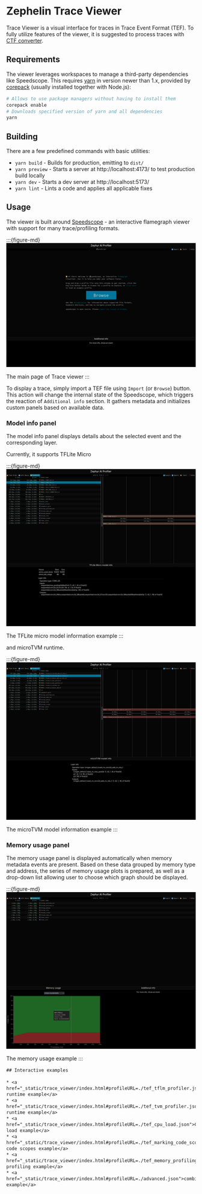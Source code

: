 # Zephelin Trace Viewer

Trace Viewer is a visual interface for traces in Trace Event Format (TEF).
To fully utilize features of the viewer, it is suggested to process traces with [CTF converter](./ctf_to_tef.md).

## Requirements

The viewer leverages workspaces to manage a third-party dependencies like Speedscope.
This requires [yarn](https://yarnpkg.com/) in version newer than 1.x, provided by [corepack](https://github.com/nodejs/corepack#readme) (usually installed together with Node.js):
```bash
# Allows to use package managers without having to install them
corepack enable
# Downloads specified version of yarn and all dependencies
yarn
```

## Building

There are a few predefined commands with basic utilities:
- `yarn build` - Builds for production, emitting to `dist/`
- `yarn preview` - Starts a server at http://localhost:4173/ to test production build locally
- `yarn dev` - Starts a dev server at http://localhost:5173/
- `yarn lint` - Lints a code and applies all applicable fixes

## Usage

The viewer is built around [Speedscope](https://github.com/jlfwong/speedscope) - an interactive flamegraph viewer with support for many trace/profiling formats.

:::{figure-md}
![](./imgs/trace_viewer_main_screen.png)

The main page of Trace viewer
:::

To display a trace, simply import a TEF file using `Import` (or `Browse`) button.
This action will change the internal state of the Speedscope, which triggers the reaction of `Additional info` section.
It gathers metadata and initializes custom panels based on available data.

### Model info panel

The model info panel displays details about the selected event and the corresponding layer.

Currently, it supports TFLite Micro

:::{figure-md}
![](./imgs/trace_viewer_tflm_model_info.png)

The TFLite micro model information example
:::

and microTVM runtime.

:::{figure-md}
![](./imgs/trace_viewer_tvm_model_info.png)

The microTVM model information example
:::

### Memory usage panel

The memory usage panel is displayed automatically when memory metadata events are present.
Based on these data grouped by memory type and address, the series of memory usage plots is prepared, as well as a drop-down list allowing user to choose which graph should be displayed.


:::{figure-md}
![](./imgs/trace_viewer_memory_usage.png)

The memory usage example
:::

```{only} html
## Interactive examples

* <a href="_static/trace_viewer/index.html#profileURL=./tef_tflm_profiler.json">LiteRT runtime example</a>
* <a href="_static/trace_viewer/index.html#profileURL=./tef_tvm_profiler.json">microTVM runtime example</a>
* <a href="_static/trace_viewer/index.html#profileURL=./tef_cpu_load.json">CPU load example</a>
* <a href="_static/trace_viewer/index.html#profileURL=./tef_marking_code_scopes.json">marking code scopes example</a>
* <a href="_static/trace_viewer/index.html#profileURL=./tef_memory_profiling.json">memory profiling example</a>
* <a href="_static/trace_viewer/index.html#profileURL=./advanced.json">combined example</a>
```
